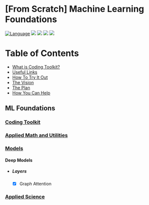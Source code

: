 # [From Scratch] Machine Learning Foundations

[![Language](https://img.shields.io/badge/python-3.8-blue.svg)](https://www.python.org)
![](https://img.shields.io/github/issues/akashsonowal/ml-with-akash?style=plastic)
![](https://img.shields.io/github/forks/akashsonowal/ml-with-akash)
![](https://img.shields.io/github/stars/akashsonowal/ml-with-akash)
![](https://img.shields.io/github/license/akashsonowal/ml-with-akash)

# Table of Contents

- [What is Coding Toolkit?](#what-is-open-assistant)
- [Useful Links](#useful-links)
- [How To Try It Out](#how-to-try-it-out)
- [The Vision](#the-vision)
- [The Plan](#the-plan)
- [How You Can Help](#how-you-can-help)

## ML Foundations

### [Coding Toolkit](https://github.com/akashsonowal/ml-foundations/tree/main/ml_foundations/coding_toolkit)


### [Applied Math and Utilities](https://github.com/akashsonowal/ml-foundations/tree/main/ml_foundations/applied_math_and_utils)

### [Models](https://github.com/akashsonowal/ml-foundations/tree/main/ml_foundations/models)

#### Deep Models

- ##### Layers
  - [x] Graph Attention

### [Applied Science](https://github.com/akashsonowal/ml-foundations/tree/main/ml_foundations/applied_science)
